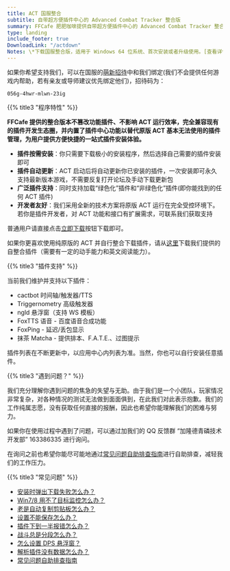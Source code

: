```yaml
---
title: ACT 国服整合
subtitle: 自带超方便插件中心的 Advanced Combat Tracker 整合版
summary: FFCafe 肥肥咖啡提供自带超方便插件中心的 Advanced Combat Tracker 整合版的下载。
type: landing
include_footer: true
DownloadLink: "/actdown"
Notes: \*下载国服整合版，适用于 Windows 64 位系统、首次安装或者升级使用。[查看详情](#details)
---
```


<a name="details"></a>

<div class="notification is-info">
如果你希望支持我们，可以在国服的<a href="http://act.ff.sdo.com/20190315Zhaodai/index.html#/index" target="_blank" rel="noopener noreferrer">萌新招待</a>中和我们绑定(我们不会提供任何游戏内帮助，若有亲友或导师建议优先绑定他们)，招待码为：
<p><code>056g-4hwr-mlwn-23ig</code></p>
</div>

{{% title3 "程序特性" %}}

**FFCafe 提供的整合版本不篡改功能插件、不影响 ACT 运行效率，完全兼容现有的插件开发生态圈，并内置了插件中心功能以替代原版 ACT 基本无法使用的插件管理，为用户提供方便快捷的一站式插件安装体验。**

* **插件按需安装**：你只需要下载极小的安装程序，然后选择自己需要的插件安装即可
* **插件自动更新**：ACT 启动后将自动更新你已安装的插件，一次安装即可永久支持最新版本游戏，不需要反复打开论坛及手动下载更新包
* **广泛插件支持**：同时支持加载“绿色化”插件和“非绿色化”插件(即你能找到的任何 ACT 插件)
* **开发者友好**：我们采用全新的技术方案将原版 ACT 运行在完全受控环境下。若你是插件开发者，对 ACT 功能和接口有扩展需求，可联系我们获取支持

普通用户请直接点击[立即下载](/actdown)按钮下载即可。

<!-- 如果你更喜欢使用预设好各类插件，零操作解压即可使用的绿色版本，请点击[这里]()下载我们提供的懒人包。
<br>懒人包同样提供插件和主程序的自动更新，如果无法启动需要[手动安装 .NET Framework](https://www.yuque.com/ffcafe/act/installdown)。 -->

如果你更喜欢使用纯原版的 ACT 并自行整合下载插件，请从[这里](https://www.yuque.com/ffcafe/act/originact)下载我们提供的自整合插件（需要有一定的动手能力和英文阅读能力）。

{{% title3 "插件支持" %}}

当前我们维护并支持以下插件：

* cactbot 时间轴/触发器/TTS
* Triggernometry 高级触发器
* ngld 悬浮窗（支持 WS 模板）
* FoxTTS 语音 - 百度语音合成功能
* FoxPing - 延迟/丢包显示
* 抹茶 Matcha - 提供排本、F.A.T.E.、过图提示

插件列表在不断更新中，以应用中心内列表为准。当然，你也可以自行安装任意插件。

<!--{{% title3 "下载" %}}

* [本地下载](https://api.act.railgun.co/act/update/download?version=latest) 首次安装或手动更新下载
* [蓝奏云分流]() 如果上面的地址下载不了可从蓝奏云下载，更新可能不如上面及时
* [新手教程](https://bbs.nga.cn/read.php?tid=18245116) 查看新手教程
<!--* [傻瓜整合版]() 自带流行插件，解压即可用，如果无法启动请下载上面的安装版-->

{{% title3 "遇到问题？" %}}

我们充分理解你遇到问题的焦急的失望与无助。由于我们是一个小团队，玩家情况非常复杂，对各种情况的测试无法做到面面俱到，在此我们对此表示抱歉。我们的工作纯属志愿，没有获取任何直接的报酬，因此也希望你能理解我们的困难与努力。

如果你在使用过程中遇到了问题，可以通过加我们的 QQ 反馈群 “加隆德青磷技术开发部” 163386335 进行询问。

在询问之前也希望你能尽可能地通过[常见问题自助排查指南](https://www.yuque.com/ffcafe/act)进行自助排查，减轻我们的工作压力。

{{% title3 "常见问题" %}}

* [安装时弹出下载失败怎么办？](https://www.yuque.com/ffcafe/act/installdown)
* [Win7/8 用不了目标监控怎么办？](https://www.yuque.com/ffcafe/act/legacyhojoring)
* [老是自动复制剪贴板怎么办？](https://www.yuque.com/ffcafe/act/clipboard)
* [设置不能保存怎么办？](https://www.yuque.com/ffcafe/act/savesettings)
* [插件下到一半报错怎么办？](https://www.yuque.com/ffcafe/act/connclose)
* [战斗总是分段怎么办？](https://www.yuque.com/ffcafe/act/timer)
* [怎么设置 DPS 悬浮窗？](https://www.yuque.com/ffcafe/act/dpsoverlay)
* [解析插件没有数据怎么办？](https://www.yuque.com/ffcafe/act/nodata)
* [常见问题自助排查指南](https://www.yuque.com/ffcafe/act)
